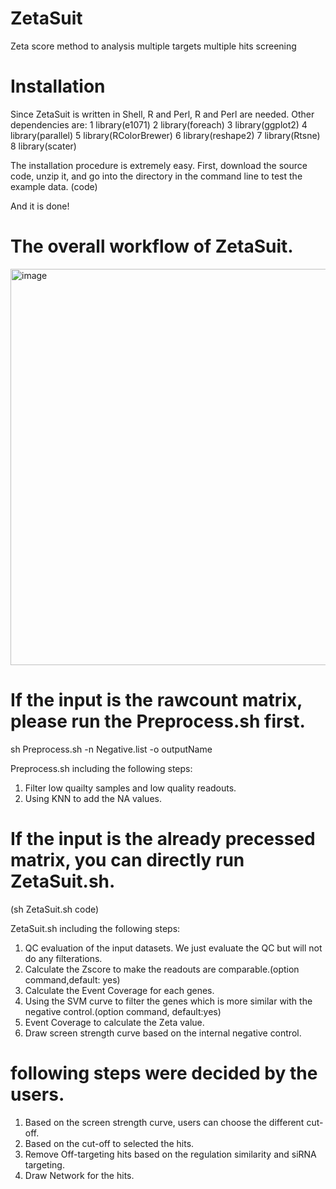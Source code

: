 # ZetaSuit
Zeta score method to analysis multiple targets multiple hits screening

# Installation
Since ZetaSuit is written in Shell, R and Perl, R and Perl are needed. 
Other dependencies are:
      1 library(e1071)
      2 library(foreach)
      3 library(ggplot2)
      4 library(parallel)
      5 library(RColorBrewer)
      6 library(reshape2)
      7 library(Rtsne)
      8 library(scater)
      
The installation procedure is extremely easy. First, download the source code, unzip it, and go into the directory in the command line to test the example data.
(code)

And it is done!

# The overall workflow of ZetaSuit.
<img width="634" alt="image" src="https://user-images.githubusercontent.com/65927843/114289438-d18f4c80-9a2c-11eb-846d-4a54339fdb02.png">


# If the input is the rawcount matrix, please run the Preprocess.sh first.

sh Preprocess.sh -n Negative.list -o outputName

Preprocess.sh including the following steps: 
  1) Filter low quailty samples and low quality readouts.
  2) Using KNN to add the NA values.

# If the input is the already precessed matrix, you can directly run ZetaSuit.sh.
(sh ZetaSuit.sh code)

ZetaSuit.sh including the following steps:
  1) QC evaluation of the input datasets. We just evaluate the QC but will not do any filterations.
  2) Calculate the Zscore to make the readouts are comparable.(option command,default: yes)
  3) Calculate the Event Coverage for each genes.
  4) Using the SVM curve to filter the genes which is more similar with the negative control.(option command, default:yes)
  5) Event Coverage to calculate the Zeta value.
  6) Draw screen strength curve based on the internal negative control.

# following steps were decided by the users.
  1) Based on the screen strength curve, users can choose the different cut-off.
  2) Based on the cut-off to selected the hits.
  3) Remove Off-targeting hits based on the regulation similarity and siRNA targeting.
  4) Draw Network for the hits.
